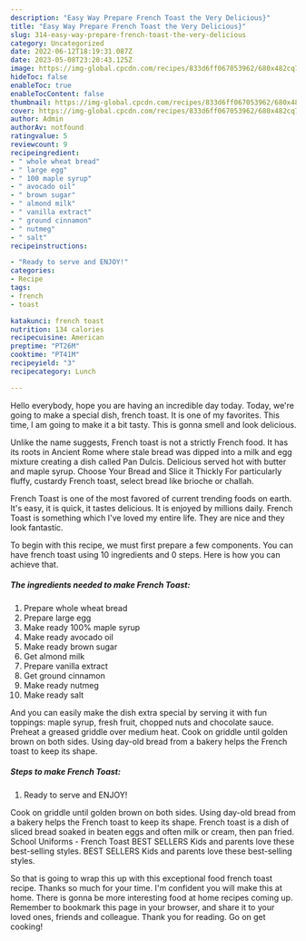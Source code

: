 ```yaml
---
description: "Easy Way Prepare French Toast the Very Delicious}"
title: "Easy Way Prepare French Toast the Very Delicious}"
slug: 314-easy-way-prepare-french-toast-the-very-delicious
category: Uncategorized
date: 2022-06-12T18:19:31.087Z
date: 2023-05-08T23:20:43.125Z
image: https://img-global.cpcdn.com/recipes/833d6ff067053962/680x482cq70/french-toast-recipe-main-photo.jpg
hideToc: false
enableToc: true
enableTocContent: false
thumbnail: https://img-global.cpcdn.com/recipes/833d6ff067053962/680x482cq70/french-toast-recipe-main-photo.jpg
cover: https://img-global.cpcdn.com/recipes/833d6ff067053962/680x482cq70/french-toast-recipe-main-photo.jpg
author: Admin
authorAv: notfound
ratingvalue: 5
reviewcount: 9
recipeingredient:
- " whole wheat bread"
- " large egg"
- " 100 maple syrup"
- " avocado oil"
- " brown sugar"
- " almond milk"
- " vanilla extract"
- " ground cinnamon"
- " nutmeg"
- " salt"
recipeinstructions:

- "Ready to serve and ENJOY!"
categories:
- Recipe
tags:
- french
- toast

katakunci: french toast 
nutrition: 134 calories
recipecuisine: American
preptime: "PT26M"
cooktime: "PT41M"
recipeyield: "3"
recipecategory: Lunch

---
```



Hello everybody, hope you are having an incredible day today. Today, we're going to make a special dish, french toast. It is one of my favorites. This time, I am going to make it a bit tasty. This is gonna smell and look delicious.

Unlike the name suggests, French toast is not a strictly French food. It has its roots in Ancient Rome where stale bread was dipped into a milk and egg mixture creating a dish called Pan Dulcis. Delicious served hot with butter and maple syrup. Choose Your Bread and Slice it Thickly For particularly fluffy, custardy French toast, select bread like brioche or challah.

French Toast is one of the most favored of current trending foods on earth. It's easy, it is quick, it tastes delicious. It is enjoyed by millions daily. French Toast is something which I've loved my entire life. They are nice and they look fantastic.


To begin with this recipe, we must first prepare a few components. You can have french toast using 10 ingredients and 0 steps. Here is how you can achieve that.

<!--inarticleads1-->

##### The ingredients needed to make French Toast:

1. Prepare  whole wheat bread
1. Prepare  large egg
1. Make ready  100% maple syrup
1. Make ready  avocado oil
1. Make ready  brown sugar
1. Get  almond milk
1. Prepare  vanilla extract
1. Get  ground cinnamon
1. Make ready  nutmeg
1. Make ready  salt


And you can easily make the dish extra special by serving it with fun toppings: maple syrup, fresh fruit, chopped nuts and chocolate sauce. Preheat a greased griddle over medium heat. Cook on griddle until golden brown on both sides. Using day-old bread from a bakery helps the French toast to keep its shape. 

<!--inarticleads2-->

##### Steps to make French Toast:


1. Ready to serve and ENJOY!

Cook on griddle until golden brown on both sides. Using day-old bread from a bakery helps the French toast to keep its shape. French toast is a dish of sliced bread soaked in beaten eggs and often milk or cream, then pan fried. School Uniforms - French Toast BEST SELLERS Kids and parents love these best-selling styles. BEST SELLERS Kids and parents love these best-selling styles. 

So that is going to wrap this up with this exceptional food french toast recipe. Thanks so much for your time. I'm confident you will make this at home. There is gonna be more interesting food at home recipes coming up. Remember to bookmark this page in your browser, and share it to your loved ones, friends and colleague. Thank you for reading. Go on get cooking!
